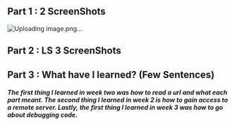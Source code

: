 ## Part 1 : 2 ScreenShots
![Uploading image.png…]()

## Part 2 : LS 3 ScreenShots


## Part 3 : What have I learned? (Few Sentences) 
##### The first thing I learned in week two was how to read a url and what each part meant. The second thing I learned in week 2 is how to gain access to a remote server. Lastly, the first thing I learned in week 3 was how to go about debugging code.

